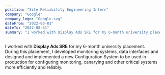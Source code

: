 ```yaml
---
position: "Site Reliability Engineering Intern"
company: "Google"
company_logo: "Google.svg"
dateFrom: "2022-03-01"
dateTo: "2022-08-31"
summary: "I worked with Display Ads SRE for my 6-month university placement. During this placement, I developed monitoring systems, data interfaces and designed and implemented a new Configuration System to be used in production for configuring monitoring, canarying and other critical systems more efficiently and reliably."
---
```


I worked with **Display Ads SRE** for my 6-month university placement. During this placement, I developed monitoring systems, data interfaces and designed and implemented a new Configuration System to be used in production for configuring monitoring, canarying and other critical systems more efficiently and reliably.
